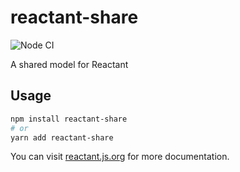 # reactant-share

![Node CI](https://github.com/unadlib/reactant/workflows/Node%20CI/badge.svg)

A shared model for Reactant

## Usage

```sh
npm install reactant-share
# or
yarn add reactant-share
```

You can visit [reactant.js.org](https://reactant.js.org/) for more documentation.

